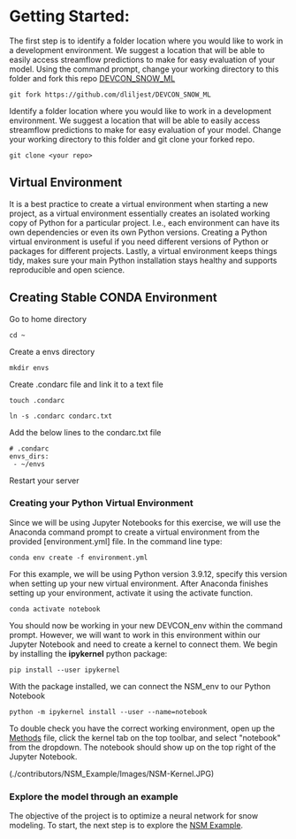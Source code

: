 




# Getting Started: 
The first step is to identify a folder location where you would like to work in a development environment.
We suggest a location that will be able to easily access streamflow predictions to make for easy evaluation of your model.
Using the command prompt, change your working directory to this folder and fork this repo [DEVCON_SNOW_ML](https://github.com/dliljest/DEVCON_SNOW_ML)

    git fork https://github.com/dliljest/DEVCON_SNOW_ML

Identify a folder location where you would like to work in a development environment.
We suggest a location that will be able to easily access streamflow predictions to make for easy evaluation of your model.
Change your working directory to this folder and git clone your forked repo. 

    git clone <your repo>

## Virtual Environment
It is a best practice to create a virtual environment when starting a new project, as a virtual environment essentially creates an isolated working copy of Python for a particular project. 
I.e., each environment can have its own dependencies or even its own Python versions.
Creating a Python virtual environment is useful if you need different versions of Python or packages for different projects.
Lastly, a virtual environment keeps things tidy, makes sure your main Python installation stays healthy and supports reproducible and open science.

## Creating Stable CONDA Environment
Go to home directory
```
cd ~
```
Create a envs directory
```
mkdir envs
```
Create .condarc file and link it to a text file
```
touch .condarc

ln -s .condarc condarc.txt
```
Add the below lines to the condarc.txt file
```
# .condarc
envs_dirs:
 - ~/envs
```
Restart your server

### Creating your Python Virtual Environment
Since we will be using Jupyter Notebooks for this exercise, we will use the Anaconda command prompt to create a virtual environment from the provided [environment.yml] file. 
In the command line type: 

    conda env create -f environment.yml

For this example, we will be using Python version 3.9.12, specify this version when setting up your new virtual environment.
After Anaconda finishes setting up your environment, activate it using the activate function.

    conda activate notebook 

You should now be working in your new DEVCON_env within the command prompt. 
However, we will want to work in this environment within our Jupyter Notebook and need to create a kernel to connect them.
We begin by installing the **ipykernel** python package:

    pip install --user ipykernel

With the package installed, we can connect the NSM_env to our Python Notebook

    python -m ipykernel install --user --name=notebook 

To double check you have the correct working environment, open up the [Methods](./workbook/NSM_Example/methods.ipynb) file, click the kernel tab on the top toolbar, and select "notebook" from the dropdown. 
The notebook should show up on the top right of the Jupyter Notebook.

(./contributors/NSM_Example/Images/NSM-Kernel.JPG)

### Explore the model through an example

The objective of the project is to optimize a neural network for snow modeling.
To start, the next step is to explore the [NSM Example](./workbook/NSM_Example/methods.ipynb).
